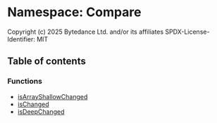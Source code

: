 # Namespace: Compare

Copyright (c) 2025 Bytedance Ltd. and/or its affiliates
SPDX-License-Identifier: MIT

## Table of contents

### Functions

* [isArrayShallowChanged](/auto-docs/fixed-layout-editor/functions/Compare.isArrayShallowChanged.md)
* [isChanged](/auto-docs/fixed-layout-editor/functions/Compare.isChanged.md)
* [isDeepChanged](/auto-docs/fixed-layout-editor/functions/Compare.isDeepChanged.md)

